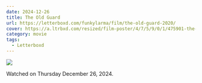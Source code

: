 ```yaml
---
date: 2024-12-26
title: The Old Guard
url: https://letterboxd.com/funkylarma/film/the-old-guard-2020/
cover: https://a.ltrbxd.com/resized/film-poster/4/7/5/9/0/1/475901-the-old-guard-0-600-0-900-crop.jpg?v=fc3fc5e5d5
category: movie
tags:
  - Letterboxd
---
```


![](https://a.ltrbxd.com/resized/film-poster/4/7/5/9/0/1/475901-the-old-guard-0-600-0-900-crop.jpg?v=fc3fc5e5d5)

Watched on Thursday December 26, 2024.
